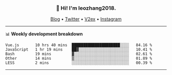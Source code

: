 <h3 align="center">👋 Hi! I'm leozhang2018.</h3>
<p align="center">
  <a href="https://code.leozhang2018.me">Blog</a> •
  <a href="https://twitter.com/leozhang2018">Twitter</a> •
  <a href="https://www.v2ex.com/member/leozhang">V2ex</a> •
  <a href="https://www.instagram.com/leozhanghere">Instagram</a>
</p>

-------

📊 **Weekly development breakdown**
<!--START_SECTION:waka-->
```text
Vue.js       10 hrs 40 mins  █████████████████████░░░░   84.16 % 
JavaScript   1 hr 19 mins    ██▓░░░░░░░░░░░░░░░░░░░░░░   10.41 % 
Bash         19 mins         ▓░░░░░░░░░░░░░░░░░░░░░░░░   02.61 % 
Other        14 mins         ▒░░░░░░░░░░░░░░░░░░░░░░░░   01.89 % 
LESS         2 mins          ░░░░░░░░░░░░░░░░░░░░░░░░░   00.39 % 
```
<!--END_SECTION:waka-->
-------
